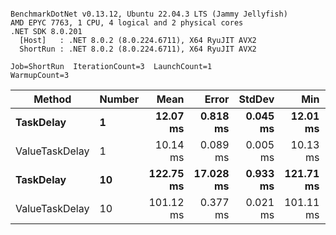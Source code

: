 ```

BenchmarkDotNet v0.13.12, Ubuntu 22.04.3 LTS (Jammy Jellyfish)
AMD EPYC 7763, 1 CPU, 4 logical and 2 physical cores
.NET SDK 8.0.201
  [Host]   : .NET 8.0.2 (8.0.224.6711), X64 RyuJIT AVX2
  ShortRun : .NET 8.0.2 (8.0.224.6711), X64 RyuJIT AVX2

Job=ShortRun  IterationCount=3  LaunchCount=1  
WarmupCount=3  

```
| Method         | Number | Mean      | Error     | StdDev   | Min       | Max       | Allocated |
|--------------- |------- |----------:|----------:|---------:|----------:|----------:|----------:|
| **TaskDelay**      | **1**      |  **12.07 ms** |  **0.818 ms** | **0.045 ms** |  **12.01 ms** |  **12.09 ms** |     **352 B** |
| ValueTaskDelay | 1      |  10.14 ms |  0.089 ms | 0.005 ms |  10.13 ms |  10.14 ms |     192 B |
| **TaskDelay**      | **10**     | **122.75 ms** | **17.028 ms** | **0.933 ms** | **121.71 ms** | **123.51 ms** |    **2053 B** |
| ValueTaskDelay | 10     | 101.12 ms |  0.377 ms | 0.021 ms | 101.11 ms | 101.15 ms |     381 B |
